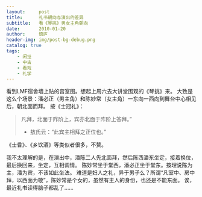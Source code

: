 ```yaml
---
layout:     post
title:      礼书朝向与演出的差异
subtitle:   看《琴挑》男女主角朝向
date:       2010-01-20
author:     慎庐
header-img: img/post-bg-debug.png
catalog: true
tags:
    - 闲扯
    - 中古
    - 看戏
    - 礼学
---
```


看到LMF宿舍墙上贴的宫室图。想起上周六去大讲堂围观的《琴挑》来。
大致是这么个场景：潘必正（男主角）和陈妙常（女主角）一东向一西向到舞台中心相见后，朝北面而拜。
按《士冠礼》：

> 凡拜，北面于阼阶上，宾亦北面于阼阶上答拜。”
>
> - 敖氏云：“此宾主相拜之正位也。”

《士昏》、《乡饮酒》等类似者很多，不赘。

我不太理解的是，在演出中，潘陈二人先北面拜，然后陈西潘东坐定，接着换位，最后换回来，坐定，互相调情。 陈妙常坐于堂西，潘必正坐于堂东。按理说陈为主，潘为宾，不该如此坐法。
难道是妇人之礼，异于男子么？所谓“凡室中、房中拜，以西面为敬”，陈妙常是个女的，虽然有主人的身份，也还是不能东面。
诶，最近礼书读得脑子都乱了……



